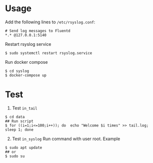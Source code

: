 # Usage
Add the following lines to `/etc/rsyslog.conf`:
```
# Send log messages to Fluentd
*.* @127.0.0.1:5140
```
Restart rsyslog service
```
$ sudo systemctl restart rsyslog.service
```
Run docker compose
```
$ cd syslog
$ docker-compose up
```

# Test
1. Test `in_tail` 
```
$ cd data
## Run script 
$ for ((i=1;i<=100;i++)); do  echo "Welcome $i times" >> tail.log; sleep 1; done
```

2. Test `in_syslog`
Run command with user root. Example
```
$ sudo apt update
## or
$ sudo su
```